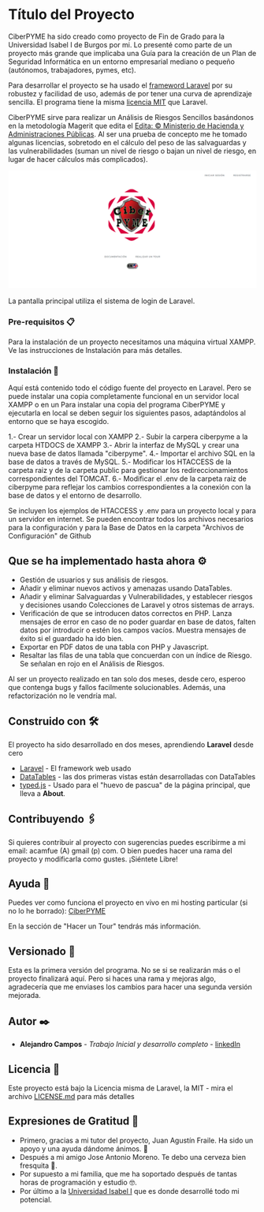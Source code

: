 # Título del Proyecto

CiberPYME ha sido creado como proyecto de Fin de Grado para la Universidad Isabel I de Burgos por mi. Lo presenté como parte de un proyecto más grande que implicaba una Guía para la creación de un Plan de Seguridad Informática en un entorno empresarial mediano o pequeño (autónomos, trabajadores, pymes, etc).

Para desarrollar el proyecto se ha usado el [frameword Laravel](https://github.com/laravel/laravel) por su robustez y facilidad de uso, además de por tener una curva de aprendizaje sencilla. El programa tiene la misma [licencia MIT](./LICENCIA.txt) que Laravel.

CiberPYME sirve para realizar un Análisis de Riesgos Sencillos basándonos en la metodología Magerit que edita el [Edita: © Ministerio de Hacienda y Administraciones Públicas](https://administracionelectronica.gob.es/pae_Home/pae_Documentacion/pae_Metodolog/pae_Magerit.html). Al ser una prueba de concepto me he tomado algunas licencias, sobretodo en el cálculo del peso de las salvaguardas y las vulnerabilidades (suman un nivel de riesgo o bajan un nivel de riesgo, en lugar de hacer cálculos más complicados).

![Pantalla principal de CiberPYME](./public/images/capturasprograma/inicioSP.png) 

La pantalla principal utiliza el sistema de login de Laravel.

### Pre-requisitos 📋

Para la instalación de un proyecto necesitamos una máquina virtual XAMPP. Ve las instrucciones de Instalación para más detalles.


### Instalación 🔧

Aquí está contenido todo el código fuente del proyecto en Laravel. Pero se puede instalar una copia completamente funcional en un servidor local XAMPP o en un 
Para instalar una copia del programa CiberPYME y ejecutarla en local se deben seguir los siguientes pasos, adaptándolos al entorno que se haya escogido.

1.- Crear un servidor local con XAMPP
2.- Subir la carpera ciberpyme a la carpeta HTDOCS de XAMPP
3.- Abrir la interfaz de MySQL y crear una nueva base de datos llamada "ciberpyme".
4.- Importar el archivo SQL en la base de datos a través de MySQL.
5.- Modificar los HTACCESS de la carpeta raiz y de la carpeta public para gestionar los redireccionamientos correspondientes del TOMCAT.
6.- Modificar el .env de la carpeta raiz de ciberpyme para reflejar los cambios correspondientes a la conexión con la base de datos y el entorno de desarrollo.

Se incluyen los ejemplos de HTACCESS y .env para un proyecto local y para un servidor en internet. Se pueden encontrar todos los archivos necesarios para la configuración y para la Base de Datos en la carpeta "Archivos de Configuración" de Github


## Que se ha implementado hasta ahora ⚙️

- Gestión de usuarios y sus análisis de riesgos.
- Añadir y eliminar nuevos activos y amenazas usando DataTables.
- Añadir y eliminar Salvaguardas y Vulnerabilidades, y establecer riesgos y decisiones usando Colecciones de Laravel y otros sistemas de arrays.
- Verificación de que se introducen datos correctos en PHP. Lanza mensajes de error en caso de no poder guardar en base de datos, falten datos por introducir o estén los campos vacíos. Muestra mensajes de éxito si el guardado ha ido bien.
- Exportar en PDF datos de una tabla con PHP y Javascript.
- Resaltar las filas de una tabla que concuerdan con un índice de Riesgo. Se señalan en rojo en el Análisis de Riesgos.

Al ser un proyecto realizado en tan solo dos meses, desde cero, esperoo que contenga bugs y fallos facilmente solucionables. Además, una refactorización no le vendría mal.


## Construido con 🛠️

El proyecto ha sido desarrollado en dos meses, aprendiendo **Laravel** desde cero

* [Laravel](http://www.dropwizard.io/1.0.2/docs/) - El framework web usado
* [DataTables](https://datatables.net/) - las dos primeras vistas están desarrolladas con DataTables
* [typed.js](https://github.com/mattboldt/typed.js/) - Usado para el "huevo de pascua" de la página principal, que lleva a **About**.

## Contribuyendo 🖇️

Si quieres contribuir al proyecto con sugerencias puedes escribirme a mi email: acamfue (A) gmail (p) com. O bien puedes hacer una rama del proyecto y modificarla como gustes. ¡Siéntete Libre!

## Ayuda 📖

Puedes ver como funciona el proyecto en vivo en mi hosting particular (si no lo he borrado): [CiberPYME]( https://ciberpyme.riispain.es/)

En la sección de "Hacer un Tour" tendrás más información.


## Versionado 📌

Esta es la primera versión del programa. No se si se realizarán más o el proyecto finalizará aquí. Pero si haces una rama y mejoras algo, agradecería que me enviases los cambios para hacer una segunda versión mejorada.

## Autor ✒️


* **Alejandro Campos** - *Trabajo Inicial y desarrollo completo* - [linkedIn](https://www.linkedin.com/in/acamfue/)

## Licencia 📄

Este proyecto está bajo la Licencia misma de Laravel, la MIT - mira el archivo [LICENSE.md](LICENSE.md) para más detalles

## Expresiones de Gratitud 🎁

* Primero, gracias a mi tutor del proyecto, Juan Agustín Fraile. Ha sido un apoyo y una ayuda dándome ánimos. 📢
* Después a mi amigo Jose Antonio Moreno. Te debo una cerveza bien fresquita 🍺. 
* Por supuesto a mi familia, que me ha soportado después de tantas horas de programación y estudio 🤓.
* Por último a la [Universidad Isabel I](https://ui1.es) que es donde desarrollé todo mi potencial.
